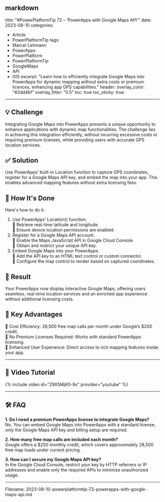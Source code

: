 markdown
---
title: "#PowerPlatformTip 72 – 'PowerApps with Google Maps API'"
date: 2023-08-10
categories:
  - Article
  - PowerPlatformTip
tags:
  - Marcel Lehmann
  - PowerApps
  - PowerPlatform
  - PowerPlatformTip
  - GoogleMaps
  - API
  - GIS
excerpt: "Learn how to efficiently integrate Google Maps into PowerApps for dynamic mapping without extra costs or premium licences, enhancing app GPS capabilities."
header:
  overlay_color: "#2dd4bf"
  overlay_filter: "0.5"
toc: true
toc_sticky: true
---

## 💡 Challenge
Integrating Google Maps into PowerApps presents a unique opportunity to enhance applications with dynamic map functionalities. The challenge lies in achieving this integration efficiently, without incurring excessive costs or requiring premium licenses, while providing users with accurate GPS location services.

## ✅ Solution
Use PowerApps’ built-in Location function to capture GPS coordinates, register for a Google Maps API key, and embed the map into your app. This enables advanced mapping features without extra licensing fees.

## 🔧 How It's Done
Here's how to do it:
1. Use PowerApps’ Location() function.  
   🔸 Retrieve real-time latitude and longitude.  
   🔸 Ensure device location permissions are enabled.  
2. Register for a Google Maps API account.  
   🔸 Enable the Maps JavaScript API in Google Cloud Console.  
   🔸 Obtain and restrict your unique API key.  
3. Embed Google Maps into your PowerApps.  
   🔸 Add the API key to an HTML text control or custom connector.  
   🔸 Configure the map control to render based on captured coordinates.

## 🎉 Result
Your PowerApps now display interactive Google Maps, offering users seamless, real-time location services and an enriched app experience without additional licensing costs.

## 🌟 Key Advantages
🔸 Cost Efficiency: 28,500 free map calls per month under Google’s $200 credit.  
🔸 No Premium Licenses Required: Works with standard PowerApps licensing.  
🔸 Enhanced User Experience: Direct access to rich mapping features inside your app.

---

## 🎥 Video Tutorial
{% include video id="Z9X5MjK0-9s" provider="youtube" %}

---

## 🛠️ FAQ
**1. Do I need a premium PowerApps license to integrate Google Maps?**  
No. You can embed Google Maps into PowerApps with a standard license; only the Google Maps API key and billing setup are required.

**2. How many free map calls are included each month?**  
Google offers a $200 monthly credit, which covers approximately 28,500 free map loads under current pricing.

**3. How can I secure my Google Maps API key?**  
In the Google Cloud Console, restrict your key by HTTP referrers or IP addresses and enable only the required APIs to minimize unauthorized usage.

---
  
Filename: 2023-08-10-powerplatformtip-72-powerapps-with-google-maps-api.md